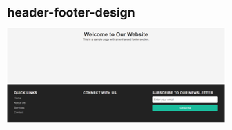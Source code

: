# header-footer-design
![image](https://github.com/dabhijanvi/header-footer-design/blob/f7a93c446af106e342bc7cc6ebc394213f15ef15/header%26Footer-Design.png)
